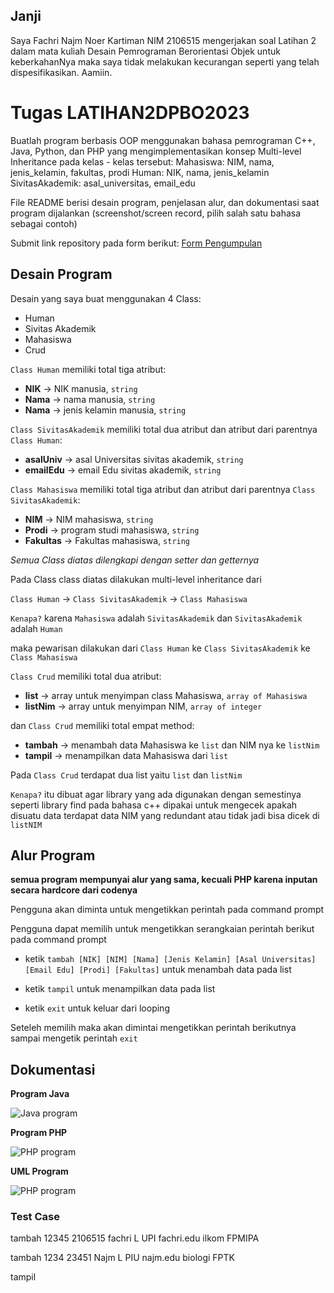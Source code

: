 ## Janji
Saya Fachri Najm Noer Kartiman NIM 2106515 mengerjakan soal Latihan 2
dalam mata kuliah Desain Pemrograman Berorientasi Objek untuk keberkahanNya
maka saya tidak melakukan kecurangan seperti yang telah dispesifikasikan.
Aamiin.

# Tugas LATIHAN2DPBO2023
Buatlah program berbasis OOP menggunakan bahasa pemrograman C++, Java, Python, dan PHP yang mengimplementasikan konsep Multi-level Inheritance  pada kelas - kelas tersebut:
Mahasiswa: NIM, nama, jenis_kelamin, fakultas, prodi
Human: NIK, nama, jenis_kelamin
SivitasAkademik: asal_universitas, email_edu

File README berisi desain program, penjelasan alur, dan dokumentasi saat program dijalankan (screenshot/screen record, pilih salah satu bahasa sebagai contoh)

Submit link repository pada form berikut: [Form Pengumpulan](https://forms.gle/rvb1hKxbQVuYNbhKA) 

## Desain Program
Desain yang saya buat menggunakan 4 Class:
* Human
* Sivitas Akademik
* Mahasiswa
* Crud

`Class Human` memiliki total tiga atribut:
* **NIK** -> NIK manusia, `string`
* **Nama** -> nama manusia, `string`
* **Nama** -> jenis kelamin manusia, `string`

`Class SivitasAkademik` memiliki total dua atribut dan atribut dari parentnya `Class Human`:
* **asalUniv** -> asal Universitas sivitas akademik, `string`
* **emailEdu** -> email Edu sivitas akademik, `string`

`Class Mahasiswa` memiliki total tiga atribut dan atribut dari parentnya `Class SivitasAkademik`:
* **NIM** -> NIM mahasiswa, `string`
* **Prodi** -> program studi mahasiswa, `string`
* **Fakultas** -> Fakultas mahasiswa, `string`

_Semua Class diatas dilengkapi dengan setter dan getternya_


Pada Class class diatas dilakukan multi-level inheritance dari 

`Class Human` -> `Class SivitasAkademik` -> `Class Mahasiswa`

`Kenapa?` karena `Mahasiswa` adalah `SivitasAkademik` dan `SivitasAkademik` adalah `Human`

maka pewarisan dilakukan dari `Class Human` ke `Class SivitasAkademik` ke `Class Mahasiswa`


`Class Crud` memiliki total dua atribut:
* **list** -> array untuk menyimpan class Mahasiswa, `array of Mahasiswa`
* **listNim** -> array untuk menyimpan NIM, `array of integer`

dan `Class Crud` memiliki total empat method:
* **tambah** -> menambah data Mahasiswa ke `list` dan NIM nya ke `listNim`
* **tampil** -> menampilkan data Mahasiswa dari `list`
<!-- * **hapus** -> menghapus data Mahasiswa ke `list` dan NIM nya ke `listNim`
* **ganti** -> mengganti data Mahasiswa ke `list` dan NIM nya ke `listNim` -->

Pada `Class Crud` terdapat dua list yaitu `list` dan `listNim`

`Kenapa?` itu dibuat agar library yang ada digunakan dengan semestinya seperti library find pada bahasa c++ dipakai untuk mengecek apakah disuatu data terdapat data NIM yang redundant atau tidak jadi bisa dicek di `listNIM`

## Alur Program
**semua program mempunyai alur yang sama, kecuali PHP karena inputan secara hardcore dari codenya**

Pengguna akan diminta untuk mengetikkan perintah pada command prompt

Pengguna dapat memilih untuk mengetikkan serangkaian perintah berikut pada command prompt

- ketik `tambah [NIK] [NIM] [Nama] [Jenis Kelamin] [Asal Universitas] [Email Edu] [Prodi] [Fakultas]` untuk menambah data pada list

<!-- - ketik `ganti [NIM] [Nama] [Prodi] [Fakultas]` untuk mengganti data pada list -->

<!-- - ketik `hapus [NIM]` untuk menghapus data pada list -->

- ketik `tampil` untuk menampilkan data pada list

- ketik `exit` untuk keluar dari looping

Seteleh memilih maka akan dimintai mengetikkan perintah berikutnya sampai mengetik perintah `exit`

## Dokumentasi
**Program Java**

![Java program](java/java-program.png)

**Program PHP**

![PHP program](php/php-program.png)

**UML Program**

![PHP program](uml-lat2.png)

### Test Case
tambah 12345 2106515 fachri L UPI fachri.edu ilkom FPMIPA

tambah 1234 23451 Najm L PIU najm.edu biologi FPTK

tampil
